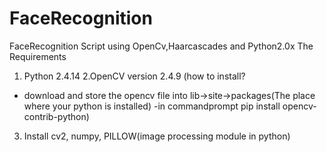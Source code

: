 # FaceRecognition
FaceRecognition Script using OpenCv,Haarcascades and Python2.0x
The Requirements
1. Python 2.4.14
2.OpenCV version 2.4.9
(how to install?
- download and store the opencv file into lib->site->packages(The place where your python is installed)
-in commandprompt pip install opencv-contrib-python)
3. Install cv2, numpy, PILLOW(image processing module in python)
